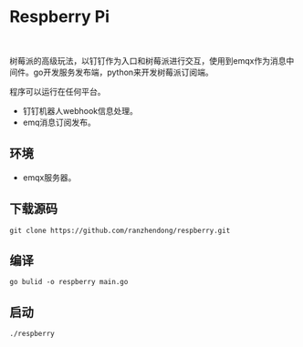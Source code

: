 # Respberry Pi

​		

树莓派的高级玩法，以钉钉作为入口和树莓派进行交互，使用到emqx作为消息中间件。go开发服务发布端，python来开发树莓派订阅端。

程序可以运行在任何平台。

- 钉钉机器人webhook信息处理。
- emq消息订阅发布。

## 环境

- emqx服务器。

## 下载源码

```shell
git clone https://github.com/ranzhendong/respberry.git
```

## 编译

```shell
go bulid -o respberry main.go
```

## 启动

```shell
./respberry
```

